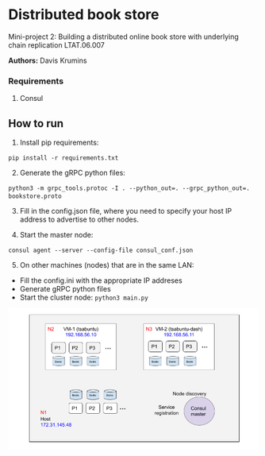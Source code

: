 # Distributed book store
Mini-project 2: Building a distributed online book store with underlying chain replication LTAT.06.007

**Authors:** Davis Krumins


### Requirements
1. Consul

## How to run

1. Install pip requirements:
```
pip install -r requirements.txt
```

2. Generate the gRPC python files:
```
python3 -m grpc_tools.protoc -I . --python_out=. --grpc_python_out=. bookstore.proto
```

3. Fill in the config.json file, where you need to specify your host IP address to advertise to other nodes.

4. Start the master node:
```
consul agent --server --config-file consul_conf.json
```
5. On other machines (nodes) that are in the same LAN:

- Fill the config.ini with the appropriate IP addreses
- Generate gRPC python files
- Start the cluster node: `python3 main.py`


!["trarctor"](doc/Sample.png)